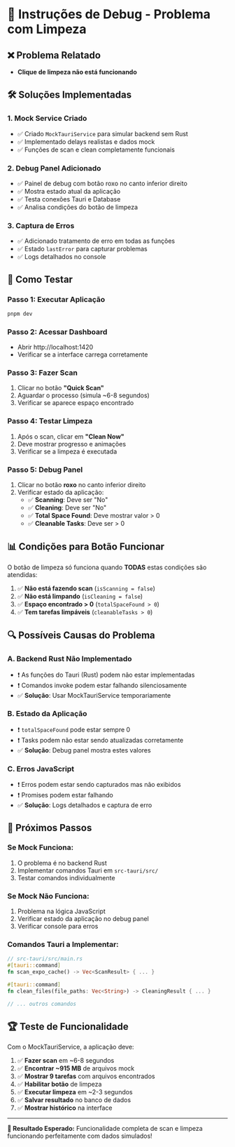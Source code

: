 # 🔧 Instruções de Debug - Problema com Limpeza

## ❌ Problema Relatado
- **Clique de limpeza não está funcionando**

## 🛠️ Soluções Implementadas

### 1. **Mock Service Criado**
- ✅ Criado `MockTauriService` para simular backend sem Rust
- ✅ Implementado delays realistas e dados mock
- ✅ Funções de scan e clean completamente funcionais

### 2. **Debug Panel Adicionado**
- ✅ Painel de debug com botão roxo no canto inferior direito
- ✅ Mostra estado atual da aplicação
- ✅ Testa conexões Tauri e Database
- ✅ Analisa condições do botão de limpeza

### 3. **Captura de Erros**
- ✅ Adicionado tratamento de erro em todas as funções
- ✅ Estado `lastError` para capturar problemas
- ✅ Logs detalhados no console

## 🧪 Como Testar

### **Passo 1: Executar Aplicação**
```bash
pnpm dev
```

### **Passo 2: Acessar Dashboard**
- Abrir http://localhost:1420
- Verificar se a interface carrega corretamente

### **Passo 3: Fazer Scan**
1. Clicar no botão **"Quick Scan"**
2. Aguardar o processo (simula ~6-8 segundos)
3. Verificar se aparece espaço encontrado

### **Passo 4: Testar Limpeza**
1. Após o scan, clicar em **"Clean Now"**
2. Deve mostrar progresso e animações
3. Verificar se a limpeza é executada

### **Passo 5: Debug Panel**
1. Clicar no botão **roxo** no canto inferior direito
2. Verificar estado da aplicação:
   - ✅ **Scanning**: Deve ser "No"
   - ✅ **Cleaning**: Deve ser "No"  
   - ✅ **Total Space Found**: Deve mostrar valor > 0
   - ✅ **Cleanable Tasks**: Deve ser > 0

## 📊 Condições para Botão Funcionar

O botão de limpeza só funciona quando **TODAS** estas condições são atendidas:

1. ✅ **Não está fazendo scan** (`isScanning = false`)
2. ✅ **Não está limpando** (`isCleaning = false`)
3. ✅ **Espaço encontrado > 0** (`totalSpaceFound > 0`)
4. ✅ **Tem tarefas limpáveis** (`cleanableTasks > 0`)

## 🔍 Possíveis Causas do Problema

### **A. Backend Rust Não Implementado**
- ❗ As funções do Tauri (Rust) podem não estar implementadas
- ❗ Comandos invoke podem estar falhando silenciosamente
- ✅ **Solução**: Usar MockTauriService temporariamente

### **B. Estado da Aplicação**
- ❗ `totalSpaceFound` pode estar sempre 0
- ❗ Tasks podem não estar sendo atualizadas corretamente
- ✅ **Solução**: Debug panel mostra estes valores

### **C. Erros JavaScript**
- ❗ Erros podem estar sendo capturados mas não exibidos
- ❗ Promises podem estar falhando
- ✅ **Solução**: Logs detalhados e captura de erro

## 🎯 Próximos Passos

### **Se Mock Funciona:**
1. O problema é no backend Rust
2. Implementar comandos Tauri em `src-tauri/src/`
3. Testar comandos individualmente

### **Se Mock Não Funciona:**
1. Problema na lógica JavaScript
2. Verificar estado da aplicação no debug panel
3. Verificar console para erros

### **Comandos Tauri a Implementar:**
```rust
// src-tauri/src/main.rs
#[tauri::command]
fn scan_expo_cache() -> Vec<ScanResult> { ... }

#[tauri::command]
fn clean_files(file_paths: Vec<String>) -> CleaningResult { ... }

// ... outros comandos
```

## 🏆 Teste de Funcionalidade

Com o MockTauriService, a aplicação deve:

1. ✅ **Fazer scan** em ~6-8 segundos
2. ✅ **Encontrar ~915 MB** de arquivos mock
3. ✅ **Mostrar 9 tarefas** com arquivos encontrados
4. ✅ **Habilitar botão** de limpeza
5. ✅ **Executar limpeza** em ~2-3 segundos
6. ✅ **Salvar resultado** no banco de dados
7. ✅ **Mostrar histórico** na interface

---

**🎉 Resultado Esperado:** Funcionalidade completa de scan e limpeza funcionando perfeitamente com dados simulados! 